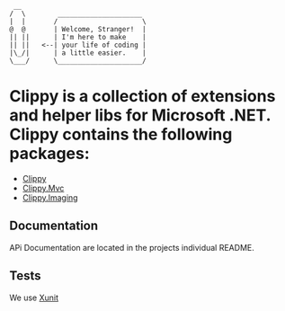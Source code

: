      __                 
    /  \        _____________________ 
    |  |       /                     \
    @  @       | Welcome, Stranger!  |
    || ||      | I'm here to make    |
    || ||   <--| your life of coding |
    |\_/|      | a little easier.    |
    \___/      \_____________________/

# Clippy is a collection of extensions and helper libs for Microsoft .NET. Clippy contains the following **packages**:

- [Clippy](https://github.com/24hr/Clippy/tree/master/Clippy)
- [Clippy.Mvc](https://github.com/24hr/Clippy/tree/master/Clippy.Mvc)
- [Clippy.Imaging](https://github.com/24hr/Clippy/tree/master/Clippy.Imaging)

## Documentation
APi Documentation are located in the projects individual README.

## Tests
We use [Xunit](http://xunit.codeplex.com/)